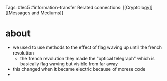 Tags: #lec5 #information-transfer 
Related connections: [[Cryptology]] [[Messages and Mediums]]

# about
- we used to use methods to the effect of flag waving up until the french revolution
	- the french revolution they made the "optical telegraph" which is basically flag waving but visible from far away
- this changed when it became electric because of morese code
- 
